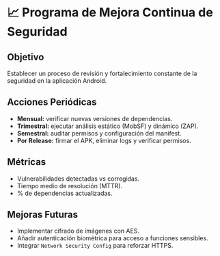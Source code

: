 # 📈 Programa de Mejora Continua de Seguridad

## Objetivo
Establecer un proceso de revisión y fortalecimiento constante de la seguridad en la aplicación Android.

## Acciones Periódicas
- **Mensual:** verificar nuevas versiones de dependencias.
- **Trimestral:** ejecutar análisis estático (MobSF) y dinámico (ZAP).
- **Semestral:** auditar permisos y configuración del manifest.
- **Por Release:** firmar el APK, eliminar logs y verificar permisos.

## Métricas
- Vulnerabilidades detectadas vs corregidas.
- Tiempo medio de resolución (MTTR).
- % de dependencias actualizadas.

## Mejoras Futuras
- Implementar cifrado de imágenes con AES.
- Añadir autenticación biométrica para acceso a funciones sensibles.
- Integrar `Network Security Config` para reforzar HTTPS.  
